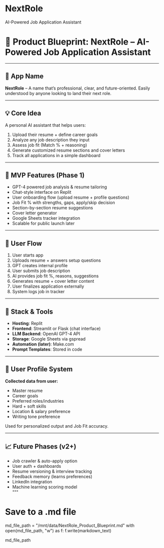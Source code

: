 # NextRole
AI-Powered Job Application Assistant

# 📘 Product Blueprint: NextRole – AI-Powered Job Application Assistant

---

## 🔖 App Name
**NextRole** – A name that’s professional, clear, and future-oriented. Easily understood by anyone looking to land their next role.

---

## 💡 Core Idea
A personal AI assistant that helps users:
1. Upload their resume + define career goals  
2. Analyze any job description they input  
3. Assess job fit (Match % + reasoning)  
4. Generate customized resume sections and cover letters  
5. Track all applications in a simple dashboard  

---

## 🚀 MVP Features (Phase 1)

- GPT-4 powered job analysis & resume tailoring  
- Chat-style interface on Replit  
- User onboarding flow (upload resume + profile questions)  
- Job Fit % with strengths, gaps, apply/skip decision  
- Section-by-section resume suggestions  
- Cover letter generator  
- Google Sheets tracker integration  
- Scalable for public launch later  

---

## 🧭 User Flow

1. User starts app  
2. Uploads resume + answers setup questions  
3. GPT creates internal profile  
4. User submits job description  
5. AI provides job fit %, reasons, suggestions  
6. Generates resume + cover letter content  
7. User finalizes application externally  
8. System logs job in tracker  

---

## 🧰 Stack & Tools

- **Hosting**: Replit  
- **Frontend**: Streamlit or Flask (chat interface)  
- **LLM Backend**: OpenAI GPT-4 API  
- **Storage**: Google Sheets via gspread  
- **Automation (later)**: Make.com  
- **Prompt Templates**: Stored in code  

---

## 🧠 User Profile System

**Collected data from user:**
- Master resume  
- Career goals  
- Preferred roles/industries  
- Hard + soft skills  
- Location & salary preference  
- Writing tone preference  

Used for personalized output and Job Fit accuracy.

---

## 📈 Future Phases (v2+)

- Job crawler & auto-apply option  
- User auth + dashboards  
- Resume versioning & interview tracking  
- Feedback memory (learns preferences)  
- LinkedIn integration  
- Machine learning scoring model  
"""

# Save to a .md file
md_file_path = "/mnt/data/NextRole_Product_Blueprint.md"
with open(md_file_path, "w") as f:
    f.write(markdown_text)

md_file_path
